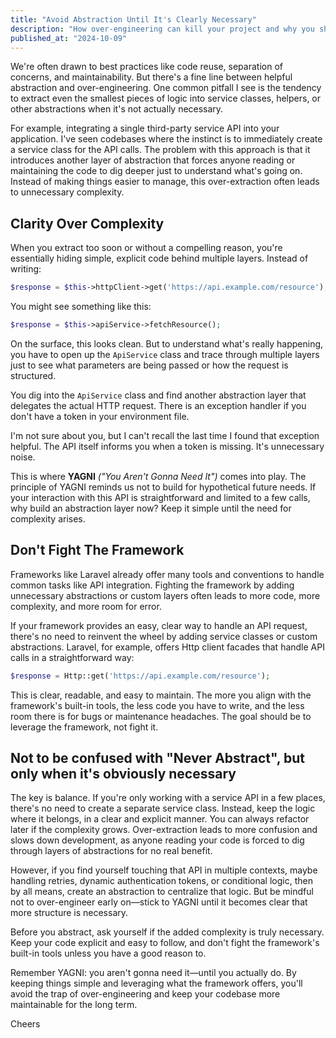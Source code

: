 ```yaml
---
title: "Avoid Abstraction Until It's Clearly Necessary"
description: "How over-engineering can kill your project and why you should avoid abstraction until it's clearly necessary."
published_at: "2024-10-09"
---
```


We're often drawn to best practices like code reuse, separation of concerns, and maintainability. But there's a fine line between helpful abstraction and over-engineering. One common pitfall I see is the tendency to extract even the smallest pieces of logic into service classes, helpers, or other abstractions when it's not actually necessary.

For example, integrating a single third-party service API into your application. I've seen codebases where the instinct is to immediately create a service class for the API calls. The problem with this approach is that it introduces another layer of abstraction that forces anyone reading or maintaining the code to dig deeper just to understand what's going on. Instead of making things easier to manage, this over-extraction often leads to unnecessary complexity.

## Clarity Over Complexity

When you extract too soon or without a compelling reason, you're essentially hiding simple, explicit code behind multiple layers. Instead of writing:

```php
$response = $this->httpClient->get('https://api.example.com/resource');
```

You might see something like this:

```php
$response = $this->apiService->fetchResource();
```

On the surface, this looks clean. But to understand what's really happening, you have to open up the `ApiService` class and trace through multiple layers just to see what parameters are being passed or how the request is structured.

You dig into the `ApiService` class and find another abstraction layer that delegates the actual HTTP request. There is an exception handler if you don't have a token in your environment file.

I'm not sure about you, but I can't recall the last time I found that exception helpful. The API itself informs you when a token is missing. It's unnecessary noise.

This is where **YAGNI** *("You Aren't Gonna Need It")* comes into play. The principle of YAGNI reminds us not to build for hypothetical future needs. If your interaction with this API is straightforward and limited to a few calls, why build an abstraction layer now? Keep it simple until the need for complexity arises.

## Don't Fight The Framework

Frameworks like Laravel already offer many tools and conventions to handle common tasks like API integration. Fighting the framework by adding unnecessary abstractions or custom layers often leads to more code, more complexity, and more room for error.

If your framework provides an easy, clear way to handle an API request, there's no need to reinvent the wheel by adding service classes or custom abstractions. Laravel, for example, offers Http client facades that handle API calls in a straightforward way:

```php
$response = Http::get('https://api.example.com/resource');
```

This is clear, readable, and easy to maintain. The more you align with the framework's built-in tools, the less code you have to write, and the less room there is for bugs or maintenance headaches. The goal should be to leverage the framework, not fight it.

## Not to be confused with "Never Abstract", but only when it's obviously necessary

The key is balance. If you're only working with a service API in a few places, there's no need to create a separate service class. Instead, keep the logic where it belongs, in a clear and explicit manner. You can always refactor later if the complexity grows. Over-extraction leads to more confusion and slows down development, as anyone reading your code is forced to dig through layers of abstractions for no real benefit.

However, if you find yourself touching that API in multiple contexts, maybe handling retries, dynamic authentication tokens, or conditional logic, then by all means, create an abstraction to centralize that logic. But be mindful not to over-engineer early on—stick to YAGNI until it becomes clear that more structure is necessary.

Before you abstract, ask yourself if the added complexity is truly necessary. Keep your code explicit and easy to follow, and don't fight the framework's built-in tools unless you have a good reason to.

Remember YAGNI: you aren't gonna need it—until you actually do. By keeping things simple and leveraging what the framework offers, you'll avoid the trap of over-engineering and keep your codebase more maintainable for the long term.

Cheers
